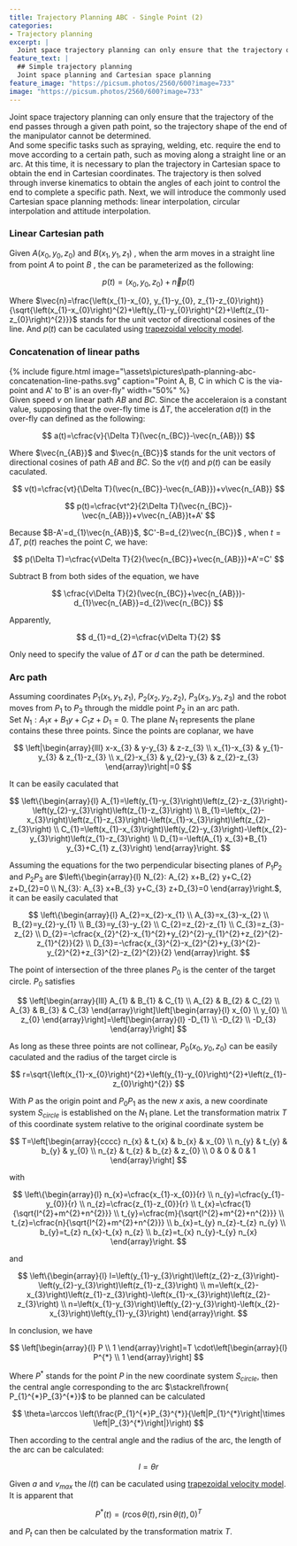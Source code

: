 ```yaml
---
title: Trajectory Planning ABC - Single Point (2)
categories:
- Trajectory planning
excerpt: |
  Joint space trajectory planning can only ensure that the trajectory of the end passes through a given path point, so the trajectory shape of the end of the manipulator cannot be determined.  
feature_text: |
  ## Simple trajectory planning
  Joint space planning and Cartesian space planning 
feature_image: "https://picsum.photos/2560/600?image=733"
image: "https://picsum.photos/2560/600?image=733"
---
```


Joint space trajectory planning can only ensure that the trajectory of the end passes through a given path point, so the trajectory shape of the end of the manipulator cannot be determined.  
And some specific tasks such as spraying, welding, etc. require the end to move according to a certain path, such as moving along a straight line or an arc. At this time, it is necessary to plan the trajectory in Cartesian space to obtain the end in Cartesian coordinates. The trajectory is then solved through inverse kinematics to obtain the angles of each joint to control the end to complete a specific path. Next, we will introduce the commonly used Cartesian space planning methods: linear interpolation, circular interpolation and attitude interpolation.  
### Linear Cartesian path
Given $A\left(x_{0}, y_{0}, z_{0}\right)$ and $B\left(x_{1}, y_{1}, z_{1}\right)$ , when the arm moves in a straight line from point $A$ to point $B$ , the can be parameterized as the following:  

$$
p(t)=\left(x_{0}, y_{0}, z_{0}\right)+\vec{n}p(t)
$$  

Where $\vec{n}=\frac{\left(x_{1}-x_{0}, y_{1}-y_{0}, z_{1}-z_{0}\right)}{\sqrt{\left(x_{1}-x_{0}\right)^{2}+\left(y_{1}-y_{0}\right)^{2}+\left(z_{1}-z_{0}\right)^{2}}}$ stands for the unit vector of directional cosines of the line. And $p(t)$ can be caculated using [trapezoidal velocity model](2020-12-29-path-planning-abc.md).

### Concatenation of linear paths
{% include figure.html image="\assets\pictures\path-planning-abc-concatenation-line-paths.svg" caption="Point A, B, C in which C is the via-point and A' to B' is an over-fly" width="50%" %}  
Given speed $v$ on linear path $AB$ and $BC$. Since the acceleraion is a constant value, supposing that the over-fly time is $\Delta T$, the acceleration $a(t)$ in the over-fly can defined as the following:  

$$
a(t)=\cfrac{v}{\Delta T}(\vec{n_{BC}}-\vec{n_{AB}})
$$  

Where $\vec{n_{AB}}$ and $\vec{n_{BC}}$ stands for the unit vectors of directional cosines of path  $AB$ and $BC$. So the $v(t)$ and $p(t)$ can be easily caculated.  

$$
v(t)=\cfrac{vt}{\Delta T}(\vec{n_{BC}}-\vec{n_{AB}})+v\vec{n_{AB}}
$$

$$
p(t)=\cfrac{vt^2}{2\Delta T}(\vec{n_{BC}}-\vec{n_{AB}})+v\vec{n_{AB}}t+A'
$$  

Because $B-A'=d_{1}\vec{n_{AB}}$, $C'-B=d_{2}\vec{n_{BC}}$ , when $t=\Delta T$, $p(t)$ reaches the point $C$, we have:  

$$
p(\Delta T)=\cfrac{v\Delta T}{2}(\vec{n_{BC}}+\vec{n_{AB}})+A'=C'
$$  

Subtract B from both sides of the equation, we have  

$$
\cfrac{v\Delta T}{2}(\vec{n_{BC}}+\vec{n_{AB}})-d_{1}\vec{n_{AB}}=d_{2}\vec{n_{BC}}
$$  

Apparently,  

$$
d_{1}=d_{2}=\cfrac{v\Delta T}{2}
$$  

Only need to specify the value of $\Delta T$ or $d$ can the path be determined.
### Arc path  
Assuming coordinates $P_{1}\left(x_{1}, y_{1}, z_{1}\right)$, $P_{2}\left(x_{2}, y_{2}, z_{2}\right)$, $P_{3}\left(x_{3}, y_{3}, z_{3}\right)$ and the robot moves from $P_1$ to $P_3$ through the middle point $P_2$ in an arc path.   
Set $N_{1}: A_{1} x+B_{1} y+C_{1} z+D_{1}=0$. The plane $N_1$ represents the plane contains these three points. Since the points are coplanar, we have  

$$
\left|\begin{array}{lll}
x-x_{3} & y-y_{3} & z-z_{3} \\
x_{1}-x_{3} & y_{1}-y_{3} & z_{1}-z_{3} \\
x_{2}-x_{3} & y_{2}-y_{3} & z_{2}-z_{3}
\end{array}\right|=0
$$  

It can be easily caculated that  

$$
\left\{\begin{array}{l}
A_{1}=\left(y_{1}-y_{3}\right)\left(z_{2}-z_{3}\right)-\left(y_{2}-y_{3}\right)\left(z_{1}-z_{3}\right) \\
B_{1}=\left(x_{2}-x_{3}\right)\left(z_{1}-z_{3}\right)-\left(x_{1}-x_{3}\right)\left(z_{2}-z_{3}\right) \\
C_{1}=\left(x_{1}-x_{3}\right)\left(y_{2}-y_{3}\right)-\left(x_{2}-y_{3}\right)\left(z_{1}-z_{3}\right) \\
D_{1}=-\left(A_{1} x_{3}+B_{1} y_{3}+C_{1} z_{3}\right)
\end{array}\right.
$$  

Assuming the equations for the two perpendicular bisecting planes of $P_1P_2$ and $P_2P_3$ are $\left\{\begin{array}{l}
N_{2}: A_{2} x+B_{2} y+C_{2} z+D_{2}=0 \\
N_{3}: A_{3} x+B_{3} y+C_{3} z+D_{3}=0
\end{array}\right.$, it can be easily caculated that  

$$
\left\{\begin{array}{l}
A_{2}=x_{2}-x_{1} \\ A_{3}=x_{3}-x_{2} \\
B_{2}=y_{2}-y_{1} \\ B_{3}=y_{3}-y_{2} \\
C_{2}=z_{2}-z_{1} \\ C_{3}=z_{3}-z_{2} \\
D_{2}=-\cfrac{x_{2}^{2}-x_{1}^{2}+y_{2}^{2}-y_{1}^{2}+z_{2}^{2}-z_{1}^{2}}{2} \\
D_{3}=-\cfrac{x_{3}^{2}-x_{2}^{2}+y_{3}^{2}-y_{2}^{2}+z_{3}^{2}-z_{2}^{2}}{2}
\end{array}\right.
$$  

The point of intersection of the three planes $P_0$ is the center of the target circle. $P_0$ satisfies  

$$
\left[\begin{array}{lll}
A_{1} & B_{1} & C_{1} \\
A_{2} & B_{2} & C_{2} \\
A_{3} & B_{3} & C_{3}
\end{array}\right]\left[\begin{array}{l}
x_{0} \\
y_{0} \\
z_{0}
\end{array}\right]=\left[\begin{array}{l}
-D_{1} \\
-D_{2} \\
-D_{3}
\end{array}\right]
$$  

As long as these three points are not collinear, $P_{0}\left(x_{0}, y_{0}, z_{0}\right)$ can be easily caculated and the radius of the target circle is

$$
r=\sqrt{\left(x_{1}-x_{0}\right)^{2}+\left(y_{1}-y_{0}\right)^{2}+\left(z_{1}-z_{0}\right)^{2}}
$$  

With $P$ as the origin point and $P_0P_1$ as the new $x$ axis, a new coordinate system $S_{circle}$ is established on the $N_1$ plane. Let the transformation matrix $T$ of this coordinate system relative to the original coordinate system be  

$$
T=\left[\begin{array}{cccc}
n_{x} & t_{x} & b_{x} & x_{0} \\
n_{y} & t_{y} & b_{y} & y_{0} \\
n_{z} & t_{z} & b_{z} & z_{0} \\
0 & 0 & 0 & 1
\end{array}\right]
$$

with  

$$
\left\{\begin{array}{l}
n_{x}=\cfrac{x_{1}-x_{0}}{r} \\ n_{y}=\cfrac{y_{1}-y_{0}}{r} \\ n_{z}=\cfrac{z_{1}-z_{0}}{r} \\
t_{x}=\cfrac{1}{\sqrt{l^{2}+m^{2}+n^{2}}} \\ t_{y}=\cfrac{m}{\sqrt{l^{2}+m^{2}+n^{2}}} \\ t_{z}=\cfrac{n}{\sqrt{l^{2}+m^{2}+n^{2}}} \\
b_{x}=t_{y} n_{z}-t_{z} n_{y} \\ b_{y}=t_{z} n_{x}-t_{x} n_{z} \\ b_{z}=t_{x} n_{y}-t_{y} n_{x}
\end{array}\right.
$$

and  

$$
\left\{\begin{array}{l}
l=\left(y_{1}-y_{3}\right)\left(z_{2}-z_{3}\right)-\left(y_{2}-y_{3}\right)\left(z_{1}-z_{3}\right) \\
m=\left(x_{2}-x_{3}\right)\left(z_{1}-z_{3}\right)-\left(x_{1}-x_{3}\right)\left(z_{2}-z_{3}\right) \\
n=\left(x_{1}-y_{3}\right)\left(y_{2}-y_{3}\right)-\left(x_{2}-x_{3}\right)\left(y_{1}-y_{3}\right)
\end{array}\right.
$$

In conclusion, we have

$$
\left[\begin{array}{l}
P \\
1
\end{array}\right]=T \cdot\left[\begin{array}{l}
P^{*} \\
1
\end{array}\right]
$$

Where $P^{*}$ stands for the point $P$ in the new coordinate system $S_{circle}$, then the central angle corresponding to the arc $\stackrel\frown{ P_{1}^{*}P_{3}^{*}}$ to be planned can be calculated

$$
\theta=\arccos \left(\frac{P_{1}^{*}P_{3}^{*}}{\left|P_{1}^{*}\right|\times \left|P_{3}^{*}\right|}\right)
$$

Then according to the central angle and the radius of the arc, the length of the arc can be calculated:  

$$
l=\theta r
$$

Given $a$ and $v_{max}$ the $l(t)$ can be caculated using [trapezoidal velocity model](2020-12-29-path-planning-abc.md). It is apparent that  

$$
P^{*}(t)=\left(r \cos \theta(t), r \sin \theta(t), 0\right)^{T}
$$

and $P_{t}$ can then be calculated by the transformation matrix $T$.